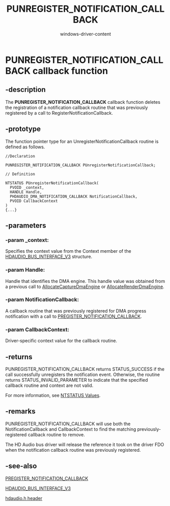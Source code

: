 ﻿---
UID: NC:hdaudio.PUNREGISTER_NOTIFICATION_CALLBACK
title: PUNREGISTER_NOTIFICATION_CALLBACK
author: windows-driver-content
description: The PUNREGISTER_NOTIFICATION_CALLBACK callback function deletes the registration of a notification callback routine that was previously registered by a call to RegisterNotificationCallback.
tech.root: audio
ms.assetid: 453c5313-24a0-4009-98bd-9bba2a546a75
ms.author: windowsdriverdev
ms.date: 04/08/2019 
ms.topic: callback
ms.prod: windows-hardware
ms.technology: windows-devices
req.header: hdaudio.h
req.include-header:
req.target-type:
req.target-min-winverclnt: 19H1
req.target-min-winversvr:
req.kmdf-ver:
req.umdf-ver:
req.lib:
req.dll:
req.irql: PASSIVE_LEVEL
req.ddi-compliance:
req.unicode-ansi:
req.idl:
req.max-support:
req.namespace:
req.assembly:
req.type-library: 
topic_type: 
-	apiref
api_type: 
-	UserDefined
api_location: 
-	hdaudio.h
api_name: 
-	PUNREGISTER_NOTIFICATION_CALLBACK
product: Windows
targetos: Windows
---

# PUNREGISTER_NOTIFICATION_CALLBACK callback function

## -description

The **PUNREGISTER_NOTIFICATION_CALLBACK** callback function deletes the registration of a notification callback routine that was previously registered by a call to RegisterNotificationCallback.


## -prototype

The function pointer type for an UnregisterNotificationCallback routine is defined as follows.

```
//Declaration

PUNREGISTER_NOTIFICATION_CALLBACK PUnregisterNotificationCallback;

// Definition

NTSTATUS PUnregisterNotificationCallback(
  PVOID _context,
  HANDLE Handle,
  PHDAUDIO_DMA_NOTIFICATION_CALLBACK NotificationCallback,
  PVOID CallbackContext
)
{...}

```

## -parameters

### -param _context: 
Specifies the context value from the Context member of the [HDAUDIO_BUS_INTERFACE_V3](ns-hdaudio-_hdaudio_bus_interface_v3.md) structure.

### -param Handle: 
Handle that identifies the DMA engine. This handle value was obtained from a previous call to [AllocateCaptureDmaEngine](nc-hdaudio-pallocate_capture_dma_engine.md) or [AllocateRenderDmaEngine](nc-hdaudio-pallocate_render_dma_engine.md).


### -param NotificationCallback: 
A callback routine that was previously registered for DMA progress notification with a call to [PREGISTER_NOTIFICATION_CALLBACK](nc-hdaudio-pregister_notification_callback.md).


### -param CallbackContext: 
Driver-specific context value for the callback routine.


## -returns

PUNREGISTER_NOTIFICATION_CALLBACK returns STATUS_SUCCESS if the call successfully unregisters the notification event. Otherwise, the routine returns STATUS_INVALID_PARAMETER to indicate that the specified callback routine and context are not valid.

For more information, see [NTSTATUS Values](https://docs.microsoft.com/en-us/windows-hardware/drivers/kernel/ntstatus-values).

## -remarks

PUNREGISTER_NOTIFICATION_CALLBACK will use both the NotificationCallback and CallbackContext to find the matching previously-registered callback routine to remove.

The HD Audio bus driver will release the reference it took on the driver FDO when the notification callback routine was previously registered.


## -see-also

[PREGISTER_NOTIFICATION_CALLBACK](nc-hdaudio-pregister_notification_callback.md)

[HDAUDIO_BUS_INTERFACE_V3](ns-hdaudio-_hdaudio_bus_interface_v3.md)

[hdaudio.h header](hdaudio.md)